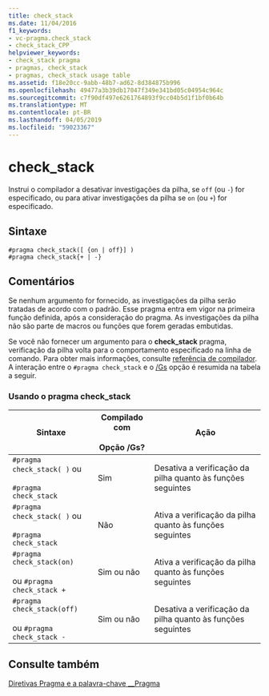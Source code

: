 ```yaml
---
title: check_stack
ms.date: 11/04/2016
f1_keywords:
- vc-pragma.check_stack
- check_stack_CPP
helpviewer_keywords:
- check_stack pragma
- pragmas, check_stack
- pragmas, check_stack usage table
ms.assetid: f18e20cc-9abb-48b7-ad62-8d384875b996
ms.openlocfilehash: 49477a3b39db17047f349e341bd05c04954c964c
ms.sourcegitcommit: c7f90df497e6261764893f9cc04b5d1f1bf0b64b
ms.translationtype: MT
ms.contentlocale: pt-BR
ms.lasthandoff: 04/05/2019
ms.locfileid: "59023367"
---
```

# <a name="checkstack"></a>check_stack
Instrui o compilador a desativar investigações da pilha, se `off` (ou `-`) for especificado, ou para ativar investigações da pilha se `on` (ou `+`) for especificado.

## <a name="syntax"></a>Sintaxe

```
#pragma check_stack([ {on | off}] )
#pragma check_stack{+ | -}
```

## <a name="remarks"></a>Comentários

Se nenhum argumento for fornecido, as investigações da pilha serão tratadas de acordo com o padrão. Esse pragma entra em vigor na primeira função definida, após a consideração do pragma. As investigações da pilha não são parte de macros ou funções que forem geradas embutidas.

Se você não fornecer um argumento para o **check_stack** pragma, verificação da pilha volta para o comportamento especificado na linha de comando. Para obter mais informações, consulte [referência de compilador](../build/reference/compiler-options.md). A interação entre o `#pragma check_stack` e o [/Gs](../build/reference/gs-control-stack-checking-calls.md) opção é resumida na tabela a seguir.

### <a name="using-the-checkstack-pragma"></a>Usando o pragma check_stack

|Sintaxe|Compilado com<br /><br /> Opção /Gs?|Ação|
|------------|------------------------------------|------------|
|`#pragma check_stack( )` ou<br /><br /> `#pragma check_stack`|Sim|Desativa a verificação da pilha quanto às funções seguintes|
|`#pragma check_stack( )` ou<br /><br /> `#pragma check_stack`|Não|Ativa a verificação da pilha quanto às funções seguintes|
|`#pragma check_stack(on)`<br /><br /> ou `#pragma check_stack +`|Sim ou não|Ativa a verificação da pilha quanto às funções seguintes|
|`#pragma check_stack(off)`<br /><br /> ou `#pragma check_stack -`|Sim ou não|Desativa a verificação da pilha quanto às funções seguintes|

## <a name="see-also"></a>Consulte também

[Diretivas Pragma e a palavra-chave __Pragma](../preprocessor/pragma-directives-and-the-pragma-keyword.md)